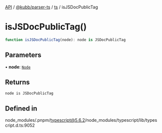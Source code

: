 [API](../../../../../packages.md) / [@kubb/parser-ts](../../../index.md) / [ts](../index.md) / isJSDocPublicTag

# isJSDocPublicTag()

```ts
function isJSDocPublicTag(node): node is JSDocPublicTag
```

## Parameters

• **node**: [`Node`](../interfaces/Node.md)

## Returns

`node is JSDocPublicTag`

## Defined in

node\_modules/.pnpm/typescript@5.6.2/node\_modules/typescript/lib/typescript.d.ts:9052
